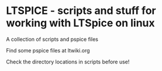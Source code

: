 LTSPICE - scripts and stuff for working with LTSpice on linux
=============================================================

A collection of scripts and pspice files

Find some pspice files at ltwiki.org

Check the directory locations in scripts before use!
